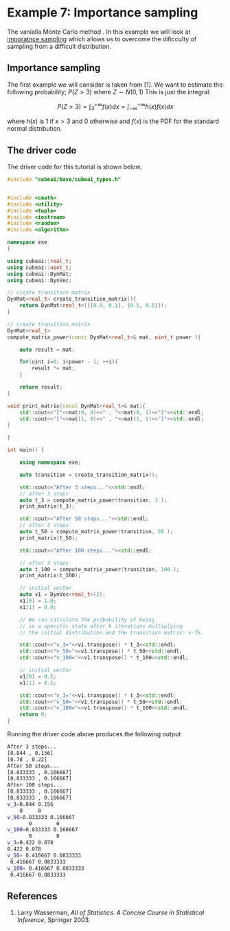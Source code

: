 # Example 7:  Importance sampling

The vanialla Monte Carlo method . 
In this example we will look at <a href="https://astrostatistics.psu.edu/su14/lectures/cisewski_is.pdf">imporatnce sampling</a> which 
allows us to overcome the dificculty of sampling from a difficult distribution.

## Importance sampling


The first example we will consider is taken from [1]. We want to estimate the 
following probability; $P(Z > 3)$ where $Z\sim N(0,1)$ This is just the integral:

$$P(Z > 3) = \int_{3}^{+\infty}f(x)dx = \int_{-\infty}^{+\infty}h(x)f(x)dx$$

where $h(x)$ is 1 if $x > 3$ and 0 otherwise and $f(x)$ is the PDF for the standard normal distribution.

## The driver code

The driver code for this tutorial is shown below.

```cpp
#include "cubeai/base/cubeai_types.h"


#include <cmath>
#include <utility>
#include <tuple>
#include <iostream>
#include <random>
#include <algorithm>

namespace exe
{

using cubeai::real_t;
using cubeai::uint_t;
using cubeai::DynMat;
using cubeai::DynVec;

// create transition matrix
DynMat<real_t> create_transition_matrix(){
    return DynMat<real_t>({{0.9, 0.1}, {0.5, 0.5}});
}

// create transition matrix
DynMat<real_t>
compute_matrix_power(const DynMat<real_t>& mat, uint_t power ){

    auto result = mat;

    for(uint i=0; i<power - 1; ++i){
        result *= mat;
    }

    return result;
}

void print_matrix(const DynMat<real_t>& mat){
    std::cout<<"["<<mat(0, 0)<<" , "<<mat(0, 1)<<"]"<<std::endl;
    std::cout<<"["<<mat(1, 0)<<" , "<<mat(1, 1)<<"]"<<std::endl;
}

}

int main() {

    using namespace exe;

    auto transition = create_transition_matrix();

    std::cout<<"After 3 steps..."<<std::endl;
    // after 3 steps
    auto t_3 = compute_matrix_power(transition, 3 );
    print_matrix(t_3);

    std::cout<<"After 50 steps..."<<std::endl;
    // after 3 steps
    auto t_50 = compute_matrix_power(transition, 50 );
    print_matrix(t_50);

    std::cout<<"After 100 steps..."<<std::endl;

    // after 3 steps
    auto t_100 = compute_matrix_power(transition, 100 );
    print_matrix(t_100);

    // initial vector
    auto v1 = DynVec<real_t>(2);
    v1[0] = 1.0;
    v1[1] = 0.0;

    // We can calculate the probability of being
    // in a specific state after k iterations multiplying
    // the initial distribution and the transition matrix: v⋅Tk.

    std::cout<<"v_3="<<v1.transpose() * t_3<<std::endl;
    std::cout<<"v_50="<<v1.transpose() * t_50<<std::endl;
    std::cout<<"v_100="<<v1.transpose() * t_100<<std::endl;

    // initial vector
    v1[0] = 0.5;
    v1[1] = 0.5;

    std::cout<<"v_3="<<v1.transpose() * t_3<<std::endl;
    std::cout<<"v_50="<<v1.transpose() * t_50<<std::endl;
    std::cout<<"v_100="<<v1.transpose() * t_100<<std::endl;
    return 0;
}

```

Running the driver code above produces the following output

```bash
After 3 steps...
[0.844 , 0.156]
[0.78 , 0.22]
After 50 steps...
[0.833333 , 0.166667]
[0.833333 , 0.166667]
After 100 steps...
[0.833333 , 0.166667]
[0.833333 , 0.166667]
v_3=0.844 0.156
    0     0
v_50=0.833333 0.166667
       0        0
v_100=0.833333 0.166667
       0        0
v_3=0.422 0.078
0.422 0.078
v_50= 0.416667 0.0833333
 0.416667 0.0833333
v_100= 0.416667 0.0833333
 0.416667 0.0833333

```


## References

1. Larry Wasserman, _All of Statistics. A Concise Course in Statistical Inference_, Springer 2003.